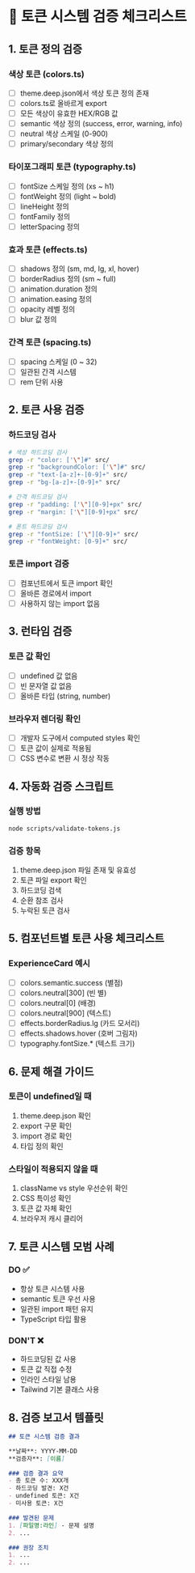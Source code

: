 # 🎨 토큰 시스템 검증 체크리스트

## 1. 토큰 정의 검증

### 색상 토큰 (colors.ts)
- [ ] theme.deep.json에서 색상 토큰 정의 존재
- [ ] colors.ts로 올바르게 export
- [ ] 모든 색상이 유효한 HEX/RGB 값
- [ ] semantic 색상 정의 (success, error, warning, info)
- [ ] neutral 색상 스케일 (0-900)
- [ ] primary/secondary 색상 정의

### 타이포그래피 토큰 (typography.ts)
- [ ] fontSize 스케일 정의 (xs ~ h1)
- [ ] fontWeight 정의 (light ~ bold)
- [ ] lineHeight 정의
- [ ] fontFamily 정의
- [ ] letterSpacing 정의

### 효과 토큰 (effects.ts)
- [ ] shadows 정의 (sm, md, lg, xl, hover)
- [ ] borderRadius 정의 (sm ~ full)
- [ ] animation.duration 정의
- [ ] animation.easing 정의
- [ ] opacity 레벨 정의
- [ ] blur 값 정의

### 간격 토큰 (spacing.ts)
- [ ] spacing 스케일 (0 ~ 32)
- [ ] 일관된 간격 시스템
- [ ] rem 단위 사용

## 2. 토큰 사용 검증

### 하드코딩 검사
```bash
# 색상 하드코딩 검사
grep -r "color: ['\"]#" src/
grep -r "backgroundColor: ['\"]#" src/
grep -r "text-[a-z]+-[0-9]+" src/
grep -r "bg-[a-z]+-[0-9]+" src/

# 간격 하드코딩 검사
grep -r "padding: ['\"][0-9]+px" src/
grep -r "margin: ['\"][0-9]+px" src/

# 폰트 하드코딩 검사
grep -r "fontSize: ['\"][0-9]+" src/
grep -r "fontWeight: [0-9]+" src/
```

### 토큰 import 검증
- [ ] 컴포넌트에서 토큰 import 확인
- [ ] 올바른 경로에서 import
- [ ] 사용하지 않는 import 없음

## 3. 런타임 검증

### 토큰 값 확인
- [ ] undefined 값 없음
- [ ] 빈 문자열 값 없음
- [ ] 올바른 타입 (string, number)

### 브라우저 렌더링 확인
- [ ] 개발자 도구에서 computed styles 확인
- [ ] 토큰 값이 실제로 적용됨
- [ ] CSS 변수로 변환 시 정상 작동

## 4. 자동화 검증 스크립트

### 실행 방법
```bash
node scripts/validate-tokens.js
```

### 검증 항목
1. theme.deep.json 파일 존재 및 유효성
2. 토큰 파일 export 확인
3. 하드코딩 검색
4. 순환 참조 검사
5. 누락된 토큰 검사

## 5. 컴포넌트별 토큰 사용 체크리스트

### ExperienceCard 예시
- [ ] colors.semantic.success (별점)
- [ ] colors.neutral[300] (빈 별)
- [ ] colors.neutral[0] (배경)
- [ ] colors.neutral[900] (텍스트)
- [ ] effects.borderRadius.lg (카드 모서리)
- [ ] effects.shadows.hover (호버 그림자)
- [ ] typography.fontSize.* (텍스트 크기)

## 6. 문제 해결 가이드

### 토큰이 undefined일 때
1. theme.deep.json 확인
2. export 구문 확인
3. import 경로 확인
4. 타입 정의 확인

### 스타일이 적용되지 않을 때
1. className vs style 우선순위 확인
2. CSS 특이성 확인
3. 토큰 값 자체 확인
4. 브라우저 캐시 클리어

## 7. 토큰 시스템 모범 사례

### DO ✅
- 항상 토큰 시스템 사용
- semantic 토큰 우선 사용
- 일관된 import 패턴 유지
- TypeScript 타입 활용

### DON'T ❌
- 하드코딩된 값 사용
- 토큰 값 직접 수정
- 인라인 스타일 남용
- Tailwind 기본 클래스 사용

## 8. 검증 보고서 템플릿

```markdown
## 토큰 시스템 검증 결과

**날짜**: YYYY-MM-DD
**검증자**: [이름]

### 검증 결과 요약
- 총 토큰 수: XXX개
- 하드코딩 발견: X건
- undefined 토큰: X건
- 미사용 토큰: X건

### 발견된 문제
1. [파일명:라인] - 문제 설명
2. ...

### 권장 조치
1. ...
2. ...
```